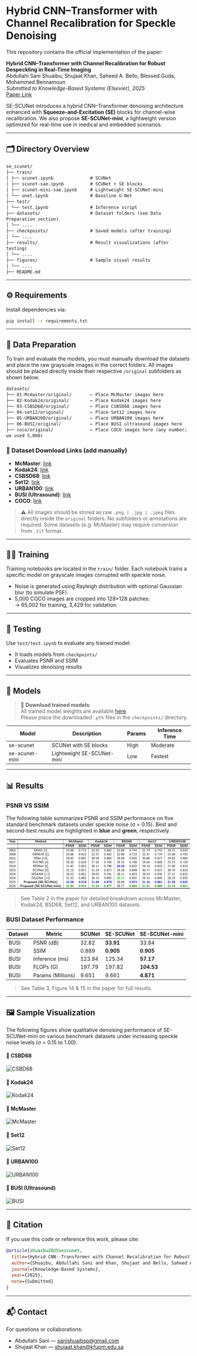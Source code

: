 
# Hybrid CNN–Transformer with Channel Recalibration for Speckle Denoising

This repository contains the official implementation of the paper:

**Hybrid CNN–Transformer with Channel Recalibration for Robust Despeckling in Real-Time Imaging**  
Abdullahi Sani Shuaibu, Shujaat Khan, Saheed A. Bello, Blessed Guda, Mohammed Bennamoun  
*Submitted to Knowledge-Based Systems (Elsevier), 2025*  
[Paper Link]()

SE-SCUNet introduces a hybrid CNN–Transformer denoising architecture enhanced with **Squeeze-and-Excitation (SE)** blocks for channel-wise recalibration. We also propose **SE-SCUNet-mini**, a lightweight version optimized for real-time use in medical and embedded scenarios.

---

## 🗂️ Directory Overview

```
se_scunet/
├── train/
│ ├── scunet.ipynb              # SCUNet
│ ├── scunet-sae.ipynb          # SCUNet + SE blocks
│ ├── scunet-mini-sae.ipynb     # Lightweight SE-SCUNet-mini
│ └── unet.ipynb                # Baseline U-Net
├── test/
│ └── test.ipynb                # Inference script
├── datasets/                   # Dataset folders (see Data Preparation section)
│ └── ....
├── checkpoints/                # Saved models (after training)
│ └── ....
├── results/                    # Result visualizations (after testing)
│ └── ....
├── figures/                    # Sample visual results
│ └── ....
├── README.md
```

---

## ⚙️ Requirements

Install dependencies via:

```bash
pip install -r requirements.txt
```

---

## 📂 Data Preparation

To train and evaluate the models, you must manually download the datasets and place the raw grayscale images in the correct folders. All images should be placed directly inside their respective `/original` subfolders as shown below.

```
datasets/
├── 01-Mcmaster/original/       ← Place McMaster images here
├── 02-Kodak24/original/        ← Place Kodak24 images here
├── 03-CSBSD68/original/        ← Place CSBSD68 images here
├── 04-set12/original/          ← Place Set12 images here
├── 05-URBAN100/original/       ← Place URBAN100 images here
├── 06-BUSI/original/           ← Place BUSI ultrasound images here
├── coco/original/              ← Place COCO images here (any number; we used 5,000)
```

### 🔗 Dataset Download Links (add manually)

- **McMaster**: [link](https://www4.comp.polyu.edu.hk/~cslzhang/CDM_Dataset.htm)
- **Kodak24**: [link](https://r0k.us/graphics/kodak)
- **CSBSD68**: [link](https://www2.eecs.berkeley.edu/Research/Projects/CS/vision/bsds/)
- **Set12**: [link](https://drive.google.com/drive/folders/1p9nRrc6WDRZ7m_YRVmiwiqeGhhjOK-em?usp=sharing)
- **URBAN100**: [link](https://www.kaggle.com/datasets/harshraone/urban100)
- **BUSI (Ultrasound)**: [link](https://scholar.cu.edu.eg/?q=afahmy/pages/dataset)
- **COCO**: [link](https://cocodataset.org/#download)

> ⚠️ All images should be stored as raw `.png | .jpg | .jpeg` files directly inside the `original` folders. No subfolders or annotations are required. Some datasets (e.g: McMaster) may require conversion from `.tif` format.


---


## 🏋️‍♂️ Training

Training notebooks are located in the `train/` folder. Each notebook trains a specific model on grayscale images corrupted with speckle noise.

- Noise is generated using Rayleigh distribution with optional Gaussian blur (to simulate PSF).
- 5,000 COCO images are cropped into 128×128 patches:  
  → 65,002 for training, 3,429 for validation.

---

## 🧪 Testing

Use `test/test.ipynb` to evaluate any trained model:

- It loads models from `checkpoints/`
- Evaluates PSNR and SSIM
- Visualizes denoising results

---

## 🧠 Models

> 🔽 **Download trained models**:  
> All trained model weights are available
> [here](https://mega.nz/file/gIxnTSBS#eQWUGqchdRUtm7BDPN9SIVH659SwyKnRx59dukg0jZw).  
> Please place the downloaded `.pth` files in the `checkpoints/` directory.

| Model                  | Description                            | Params | Inference Time |
|------------------------|----------------------------------------|--------|----------------|
| se-scunet         | SCUNet with SE blocks                  | High   | Moderate       |
| se-scunet-mini    | Lightweight SE-SCUNet-mini             | Low    | Fastest        |

---

## 📊 Results


### PSNR VS SSIM

The following table summarizes PSNR and SSIM performance on five standard benchmark datasets under speckle noise (σ = 0.15). Best and second-best results are highlighted in **blue** and **green**, respectively.

![Table 2: Benchmark Denoising Results](figures/numerical_results_table.png)

> See Table 2 in the paper for detailed breakdown across McMaster, Kodak24, BSD68, Set12, and URBAN100 datasets.

### BUSI Dataset Performance

| Dataset | Metric             | SCUNet   | SE-SCUNet | SE-SCUNet-mini |
|---------|--------------------|----------|-----------|----------------|
| BUSI    | PSNR (dB)          | 32.82    | **33.91** | 33.84          |
| BUSI    | SSIM               | 0.889    | **0.905** | **0.905**      |
| BUSI    | Inference (ms)     | 123.94   | 125.34    | **57.17**      |
| BUSI    | FLOPs (G)          | 197.79   | 197.82    | **104.53**     |
| BUSI    | Params (Millions)  | 9.651    | 9.661     | **4.871**      |


> See Table 3, Figure 14 & 15 in the paper for full results.


---

## 🖼️ Sample Visualization

The following figures show qualitative denoising performance of SE-SCUNet-mini on various benchmark datasets under increasing speckle noise levels (σ = 0.15 to 1.00).


#### 📌 CSBD68
![CSBD68](figures/noise_level_CSBD68.png)

#### 📌 Kodak24
![Kodak24](figures/noise_level_Kodak24.png)

#### 📌 McMaster
![McMaster](figures/noise_level_Mcmaster.png)

#### 📌 Set12
![Set12](figures/noise_level_set12.png)

#### 📌 URBAN100
![URBAN100](figures/noise_level_URBAN100.png)

#### 📌 BUSI (Ultrasound)
![BUSI](figures/noise_level_BUSI.png)

---

## 📜 Citation

If you use this code or reference this work, please cite:

```bibtex
@article{shuaibu2025sescunet,
  title={Hybrid CNN--Transformer with Channel Recalibration for Robust Despeckling in Real-Time Imaging},
  author={Shuaibu, Abdullahi Sani and Khan, Shujaat and Bello, Saheed A. and Guda, Blessed and Bennamoun, Mohammed},
  journal={Knowledge-Based Systems},
  year={2025},
  note={Submitted}
}
```

---

## 📬 Contact

For questions or collaborations:

- Abdullahi Sani — sanishuaibsp@gmail.com
- Shujaat Khan — shujaat.khan@kfupm.edu.sa  
